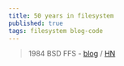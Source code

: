 ```yaml
---
title: 50 years in filesystem
published: true
tags: filesystem blog-code
---
```

> 1984 BSD FFS - [blog](https://blog.koehntopp.info/2023/05/06/50-years-in-filesystems-1984.html) / [HN](https://news.ycombinator.com/item?id=43283498)
